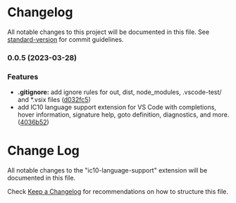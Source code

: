 # Changelog

All notable changes to this project will be documented in this file. See [standard-version](https://github.com/conventional-changelog/standard-version) for commit guidelines.

### 0.0.5 (2023-03-28)


### Features

* **.gitignore:** add ignore rules for out, dist, node_modules, .vscode-test/ and *.vsix files ([d032fc5](https://github.com/awilliamson/ic10-language-support/commit/d032fc596d8b4dc4d8aabb7f0428692e6194d713))
* add IC10 language support extension for VS Code with completions, hover information, signature help, goto definition, diagnostics, and more. ([4036b52](https://github.com/awilliamson/ic10-language-support/commit/4036b529d3d5325c7d8ff899eeaeed6ad3955d93))

# Change Log

All notable changes to the "ic10-language-support" extension will be documented in this file.

Check [Keep a Changelog](http://keepachangelog.com/) for recommendations on how to structure this file.